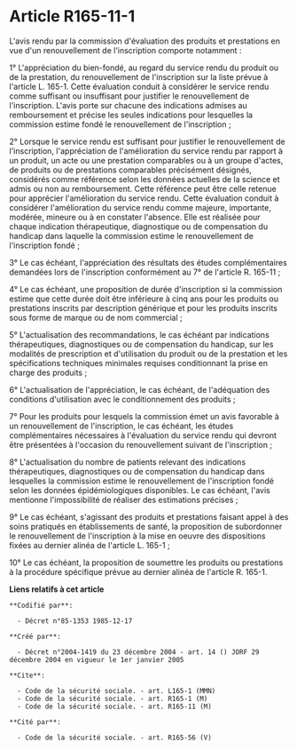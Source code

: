 # Article R165-11-1

L'avis rendu par la commission d'évaluation des produits et prestations en vue d'un renouvellement de l'inscription comporte
notamment :

1° L'appréciation du bien-fondé, au regard du service rendu du produit ou de la prestation, du renouvellement de
l'inscription sur la liste prévue à l'article L. 165-1. Cette évaluation conduit à considérer le service rendu comme
suffisant ou insuffisant pour justifier le renouvellement de l'inscription. L'avis porte sur chacune des indications admises
au remboursement et précise les seules indications pour lesquelles la commission estime fondé le renouvellement de
l'inscription ;

2° Lorsque le service rendu est suffisant pour justifier le renouvellement de l'inscription, l'appréciation de l'amélioration
du service rendu par rapport à un produit, un acte ou une prestation comparables ou à un groupe d'actes, de produits ou de
prestations comparables précisément désignés, considérés comme référence selon les données actuelles de la science et admis
ou non au remboursement. Cette référence peut être celle retenue pour apprécier l'amélioration du service rendu. Cette
évaluation conduit à considérer l'amélioration du service rendu comme majeure, importante, modérée, mineure ou à en constater
l'absence. Elle est réalisée pour chaque indication thérapeutique, diagnostique ou de compensation du handicap dans laquelle
la commission estime le renouvellement de l'inscription fondé ;

3° Le cas échéant, l'appréciation des résultats des études complémentaires demandées lors de l'inscription conformément au 7°
de l'article R. 165-11 ;

4° Le cas échéant, une proposition de durée d'inscription si la commission estime que cette durée doit être inférieure à cinq
ans pour les produits ou prestations inscrits par description générique et pour les produits inscrits sous forme de marque ou
de nom commercial ;

5° L'actualisation des recommandations, le cas échéant par indications thérapeutiques, diagnostiques ou de compensation du
handicap, sur les modalités de prescription et d'utilisation du produit ou de la prestation et les spécifications techniques
minimales requises conditionnant la prise en charge des produits ;

6° L'actualisation de l'appréciation, le cas échéant, de l'adéquation des conditions d'utilisation avec le conditionnement
des produits ;

7° Pour les produits pour lesquels la commission émet un avis favorable à un renouvellement de l'inscription, le cas échéant,
les études complémentaires nécessaires à l'évaluation du service rendu qui devront être présentées à l'occasion du
renouvellement suivant de l'inscription ;

8° L'actualisation du nombre de patients relevant des indications thérapeutiques, diagnostiques ou de compensation du
handicap dans lesquelles la commission estime le renouvellement de l'inscription fondé selon les données épidémiologiques
disponibles. Le cas échéant, l'avis mentionne l'impossibilité de réaliser des estimations précises ;

9° Le cas échéant, s'agissant des produits et prestations faisant appel à des soins pratiqués en établissements de santé, la
proposition de subordonner le renouvellement de l'inscription à la mise en oeuvre des dispositions fixées au dernier alinéa
de l'article L. 165-1 ;

10° Le cas échéant, la proposition de soumettre les produits ou prestations à la procédure spécifique prévue au dernier
alinéa de l'article R. 165-1.

**Liens relatifs à cet article**

	**Codifié par**:

	  - Décret n°85-1353 1985-12-17

	**Créé par**:

	  - Décret n°2004-1419 du 23 décembre 2004 - art. 14 () JORF 29 décembre 2004 en vigueur le 1er janvier 2005

	**Cite**:

	  - Code de la sécurité sociale. - art. L165-1 (MMN)
	  - Code de la sécurité sociale. - art. R165-1 (M)
	  - Code de la sécurité sociale. - art. R165-11 (M)

	**Cité par**:

	  - Code de la sécurité sociale. - art. R165-56 (V)
